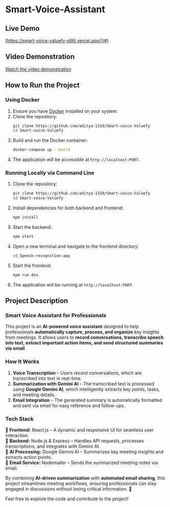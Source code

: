 # Smart-Voice-Assistant

## Live Demo
[https://smart-voice-valuefy-x86j.vercel.app/](#)  

## Video Demonstration
[Watch the video demonstration](#)  

## How to Run the Project

### Using Docker
1. Ensure you have [Docker](https://www.docker.com/) installed on your system.
2. Clone the repository:
   ```sh
   git clone https://github.com/aditya-1310/Smart-voice-Valuefy
   cd Smart-voice-Valuefy
   ```
3. Build and run the Docker container:
   ```sh
   docker-compose up --build
   ```
4. The application will be accessible at `http://localhost:PORT`.

### Running Locally via Command Line
1. Clone the repository:
   ```sh
   git clone https://github.com/aditya-1310/Smart-voice-Valuefy
   cd Smart-voice-Valuefy
   ```
2. Install dependencies for both backend and frontend:
   ```sh
   npm install
   ```
3. Start the backend:
   ```sh
   npm start
   ```
4. Open a new terminal and navigate to the frontend directory:
   ```sh
   cd Speech-recognition-app
   ```
5. Start the frontend:
   ```sh
   npm run dev
   ```
6. The application will be running at `http://localhost:PORT`.

## Project Description
### **Smart Voice Assistant for Professionals**  

This project is an **AI-powered voice assistant** designed to help professionals **automatically capture, process, and organize** key insights from meetings. It allows users to **record conversations, transcribe speech into text, extract important action items, and send structured summaries via email**.  

### **How It Works**  
1. **Voice Transcription** – Users record conversations, which are transcribed into text in real-time.  
2. **Summarization with Gemini AI** – The transcribed text is processed using **Google Gemini AI**, which intelligently extracts key points, tasks, and meeting details.  
3. **Email Integration** – The generated summary is automatically formatted and sent via email for easy reference and follow-ups.  

### **Tech Stack**  
🔹 **Frontend:** React.js – A dynamic and responsive UI for seamless user interaction.  
🔹 **Backend:** Node.js & Express – Handles API requests, processes transcriptions, and integrates with Gemini AI.  
🔹 **AI Processing:** Google Gemini AI – Summarizes key meeting insights and extracts action points.  
🔹 **Email Service:** Nodemailer – Sends the summarized meeting notes via email.  

By combining **AI-driven summarization** with **automated email sharing**, this project streamlines meeting workflows, ensuring professionals can stay engaged in discussions without losing critical information. 🚀

Feel free to explore the code and contribute to the project!

